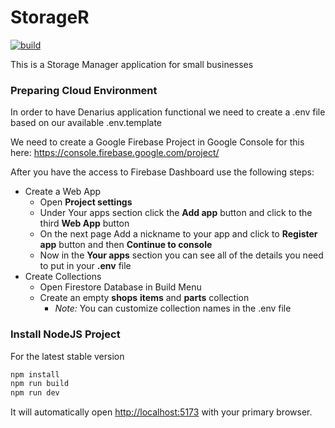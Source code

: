 # StorageR

[![build](https://github.com/Reterics/storager/actions/workflows/npm-build-test.yml/badge.svg)](https://github.com/Reterics/storager/actions/workflows/npm-build-test.yml)

This is a Storage Manager application for small businesses

### Preparing Cloud Environment

In order to have Denarius application functional we need to create a .env file based on our available .env.template

We need to create a Google Firebase Project in Google Console for this here: https://console.firebase.google.com/project/

After you have the access to Firebase Dashboard use the following steps:

- Create a Web App
    - Open **Project settings**
    - Under Your apps section click the **Add app** button and click to the third **Web App** button
    - On the next page Add a nickname to your app and click to **Register app** button and then **Continue to console**
    - Now in the **Your apps** section you can see all of the details you need to put in your **.env** file
- Create Collections
    - Open Firestore Database in Build Menu
    - Create an empty **shops**  **items** and **parts** collection
      - _Note:_ You can customize collection names in the .env file

### Install NodeJS Project

For the latest stable version

```bash
npm install
npm run build
npm run dev
```

It will automatically open [http://localhost:5173](http://localhost:5173) with your primary browser.

